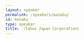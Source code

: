 ```yaml
---
layout: speaker
permalink: /speakers/manabu/
id: manabu
type: speaker
title: （Yahoo Japan Corporation）
---
```

